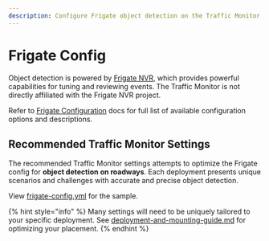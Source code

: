 ```yaml
---
description: Configure Frigate object detection on the Traffic Monitor
---
```


# Frigate Config

Object detection is powered by [Frigate NVR](https://frigate.video/), which provides powerful capabilities for tuning and reviewing events. The Traffic Monitor is not directly affiliated with the Frigate NVR project.

Refer to [Frigate Configuration](https://docs.frigate.video/configuration/) docs for full list of available configuration options and descriptions.

## Recommended Traffic Monitor Settings

The recommended Traffic Monitor settings attempts to optimize the Frigate config for **object detection on roadways**. Each deployment presents unique scenarios and challenges with accurate and precise object detection.&#x20;

View [frigate-config.yml](https://github.com/glossyio/traffic-monitor/blob/main/docker-frigate/frigate-config.yaml) for the sample.

{% hint style="info" %}
Many settings will need to be uniquely tailored to your specific deployment.  See [deployment-and-mounting-guide.md](../deployment-and-mounting-guide.md "mention") for optimizing your placement.
{% endhint %}
